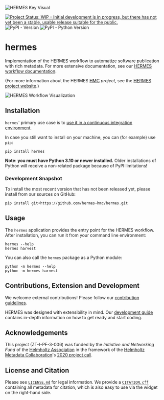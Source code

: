 <!--
SPDX-FileCopyrightText: 2022 German Aerospace Center (DLR), Forschungszentrum Jülich

SPDX-License-Identifier: CC-BY-SA-4.0
-->

<!--
SPDX-FileContributor: Stephan Druskat
SPDX-FileContributor: Michael Meinel
SPDX-FileContributor: Oliver Bertuch
-->

![HERMES Key Visual](https://docs.software-metadata.pub/en/latest/_static/img/header.png)

[![Project Status: WIP – Initial development is in progress, but there has not yet been a stable, usable release suitable for the public.](https://www.repostatus.org/badges/latest/wip.svg)](https://www.repostatus.org/#wip)
![PyPI - Version](https://img.shields.io/pypi/v/hermes)
![PyPI - Python Version](https://img.shields.io/pypi/pyversions/hermes)

# hermes

Implementation of the HERMES workflow to automatize software publication with rich metadata.
For more extensive documentation, see our [HERMES workflow documentation](https://docs.software-metadata.pub/en/latest).

(For more information about the HERMES [HMC](https://helmholtz-metadata.de) *project*, see the [HERMES project website](https://software-metadata.pub).)

![HERMES Workflow Visualization](https://docs.software-metadata.pub/en/latest/_static/img/workflow-horizontal.png)

## Installation

`hermes`' primary use case is to [use it in a continuous integration environment](https://docs.software-metadata.pub/en/latest/tutorials/automated-publication-with-ci.html).

In case you still want to install on your machine, you can (for example) use `pip`:

```shell
pip install hermes
```

**Note: you must have Python 3.10 or newer installed.**
Older installations of Python will receive a non-related package because of PyPI limitations!

### Development Snapshot

To install the most recent version that has not been released yet, please install from our sources on GitHub:

```commandline
pip install git+https://github.com/hermes-hmc/hermes.git
```

## Usage

The `hermes` application provides the entry point for the HERMES workflow.
After installation, you can run it from your command line environment:

```shell
hermes --help
hermes harvest
```

You can also call the `hermes` package as a Python module:

```shell
python -m hermes --help
python -m hermes harvest
```

## Contributions, Extension and Development

We welcome external contributions! Please follow our [contribution guidelines](CONTRIBUTING.md).

HERMES was designed with extensibility in mind. Our [development guide](https://docs.software-metadata.pub/en/latest/dev/start.html)
contains in-depth information on how to get ready and start coding.

## Acknowledgements

This project (ZT-I-PF-3-006) was funded by the *Initiative and Networking Fund*
of the [Helmholtz Association](https://www.helmholtz.de/en/about-us/structure-and-governance/initiating-and-networking)
in the framework of the [Helmholtz Metadata Collaboration](https://helmholtz-metadaten.de)'s
[2020 project call](https://helmholtz-metadaten.de/en/projects/hmc-projects-2020).

## License and Citation

Please see [`LICENSE.md`](LICENSE.md) for legal information.
We provide a [`CITATION.cff`](CITATION.cff) containing all metadata for citation, which is also easy to
use via the widget on the right-hand side.
